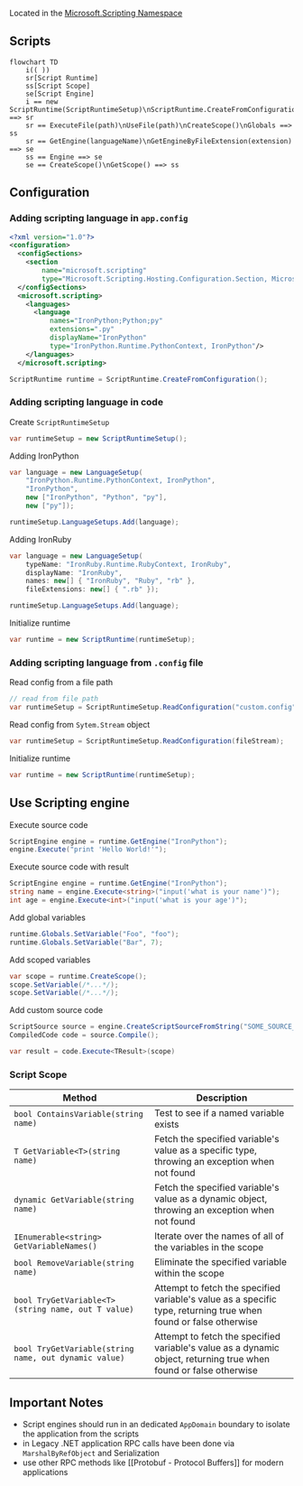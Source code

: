 Located in the [Microsoft.Scripting Namespace](https://github.com/IronLanguages/dlr/tree/main/Src/Microsoft.Scripting)

## Scripts

```mermaid
flowchart TD
    i(( ))
    sr[Script Runtime]
    ss[Script Scope]
    se[Script Engine]
    i == new ScriptRuntime(ScriptRuntimeSetup)\nScriptRuntime.CreateFromConfiguration() ==> sr
    sr == ExecuteFile(path)\nUseFile(path)\nCreateScope()\nGlobals ==> ss
    sr == GetEngine(languageName)\nGetEngineByFileExtension(extension) ==> se
    ss == Engine ==> se
    se == CreateScope()\nGetScope() ==> ss
```

## Configuration

### Adding scripting language in `app.config`

```xml
<?xml version="1.0"?>
<configuration>
  <configSections>
    <section
	    name="microsoft.scripting"
	    type="Microsoft.Scripting.Hosting.Configuration.Section, Microsoft.Scripting"/>
  </configSections>
  <microsoft.scripting>
    <languages>
      <language
	      names="IronPython;Python;py"
          extensions=".py"
          displayName="IronPython"
          type="IronPython.Runtime.PythonContext, IronPython"/>
    </languages>
  </microsoft.scripting>
```

```csharp
ScriptRuntime runtime = ScriptRuntime.CreateFromConfiguration();
```

### Adding scripting language in code

Create `ScriptRuntimeSetup`
```csharp
var runtimeSetup = new ScriptRuntimeSetup();
```

Adding IronPython
```csharp
var language = new LanguageSetup(
	"IronPython.Runtime.PythonContext, IronPython",
	"IronPython",
	new ["IronPython", "Python", "py"],
	new ["py"]);

runtimeSetup.LanguageSetups.Add(language);
```

Adding IronRuby
```csharp
var language = new LanguageSetup(
    typeName: "IronRuby.Runtime.RubyContext, IronRuby",
    displayName: "IronRuby",
    names: new[] { "IronRuby", "Ruby", "rb" },
    fileExtensions: new[] { ".rb" });

runtimeSetup.LanguageSetups.Add(language);
```

Initialize runtime
```csharp
var runtime = new ScriptRuntime(runtimeSetup);
```

### Adding scripting language from `.config` file

Read config from a file path
```csharp
// read from file path
var runtimeSetup = ScriptRuntimeSetup.ReadConfiguration("custom.config");
```
 
 Read config from `Sytem.Stream` object
```csharp
var runtimeSetup = ScriptRuntimeSetup.ReadConfiguration(fileStream);
```

Initialize runtime
```csharp
var runtime = new ScriptRuntime(runtimeSetup);
```

## Use Scripting engine

Execute source code
```csharp
ScriptEngine engine = runtime.GetEngine("IronPython");
engine.Execute("print 'Hello World!'");
```

Execute source code with result
```csharp
ScriptEngine engine = runtime.GetEngine("IronPython");
string name = engine.Execute<string>("input('what is your name')");
int age = engine.Execute<int>("input('what is your age')");
```

Add global variables
```csharp
runtime.Globals.SetVariable("Foo", "foo");
runtime.Globals.SetVariable("Bar", 7);
```

Add scoped variables
```csharp
var scope = runtime.CreateScope();
scope.SetVariable(/*...*/);
scope.SetVariable(/*...*/);
```

Add custom source code
```csharp
ScriptSource source = engine.CreateScriptSourceFromString("SOME_SOURCE_CODE");
CompiledCode code = source.Compile();

var result = code.Execute<TResult>(scope)
```

### Script Scope

| Method                                                | Description                                                                                                       |
| ----------------------------------------------------- | ----------------------------------------------------------------------------------------------------------------- |
| `bool ContainsVariable(string name)`                  | Test to see if a named variable exists                                                                            |
| `T GetVariable<T>(string name)`                       | Fetch the specified variable's value as a specific type, throwing an exception when not found                     |
| `dynamic GetVariable(string name)`                    | Fetch the specified variable's value as a dynamic object, throwing an exception when not found                    |
| `IEnumerable<string> GetVariableNames()`              | Iterate over the names of all of the variables in the scope                                                       |
| `bool RemoveVariable(string name)`                    | Eliminate the specified variable within the scope                                                                 |
| `bool TryGetVariable<T>(string name, out T value)`    | Attempt to fetch the specified variable's value as a specific type, returning true when found or false otherwise  |
| `bool TryGetVariable(string name, out dynamic value)` | Attempt to fetch the specified variable's value as a dynamic object, returning true when found or false otherwise |

## Important Notes

- Script engines should run in an dedicated `AppDomain` boundary to isolate the application from the scripts
- in Legacy .NET application RPC calls have been done via `MarshalByRefObject` and Serialization
- use other RPC methods like [[Protobuf - Protocol Buffers]] for modern applications
